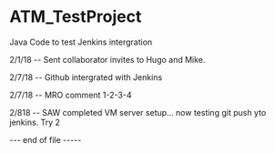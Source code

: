 # ATM_TestProject
Java Code to test Jenkins intergration

2/1/18 -- Sent collaborator invites to Hugo and Mike.

2/7/18 -- Github intergrated with Jenkins

2/7/18 -- MRO    comment 1-2-3-4

2/818  -- SAW    completed VM server setup... now testing git push yto jenkins.
                 Try 2


--- end of file -----
